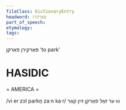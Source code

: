 ```yaml
---
fileClass: DictionaryEntry
headword: פּאַרקירן
part_of_speech: 
etymology: 
tags: 
---
```

פּאַרקירן
פּאַרקן
'to park'

HASIDIC
=======
= AMERICA = 

/vi er zɔl parkn̩ zaˑn kaˑr/ וווּ ער זאָל פּאַרקן זײַן קאַר